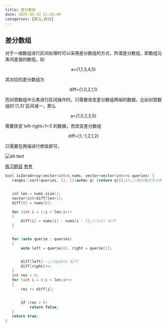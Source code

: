 ```yaml
---
title: 差分数组
date: 2025-05-22 21:35:49
categories: [算法,数组]
---
```

## 差分数组
对于一维数组进行区间处理时可以采用差分数组的方式，所谓差分数组，即数组元素间差值的数组，如
<p align="center">a={1,1,3,4,5}</p>
 其对应的差分数组为 
 <p align="center">diff={1,0,2,1,1}</p>
 而对原数组中元素进行区间操作时，只需要改变差分数组两端的数据，比如对原数组的`[1,3]`区间减一，那么
  <p align="center">a={1,0,2,3,5}</p>
 需要改变`left-right+1=3`的数据，而改变差分数组
 <p align="center">diff={1,-1,2,1,2}</p>
 只需要在两端进行修改即可。

 ![alt text](image.png)

 [练习题目](https://leetcode.cn/problems/zero-array-transformation-i/description/)
 [参考](https://leetcode.cn/problems/car-pooling/solutions/2550264/suan-fa-xiao-ke-tang-chai-fen-shu-zu-fu-9d4ra/)

 ```c++
bool isZeroArray(vector<int>& nums, vector<vector<int>>& queries) {
    ranges::sort(queries, {}, [](auto& q) {return q[0];});//按左端点大小排序区间


    int len = nums.size();
    vector<int>diff(len+1);
    diff[0] = nums[0];

    for (int i = 1;i < len;i++)
    {
        diff[i] = nums[i] - nums[i - 1];//Init diff
    }


    for (auto querie : queries)
    {
        auto left = querie[0], right = querie[1];


        diff[left]--;//Update diff
        diff[right]++;
    }
    int res = 0;
    for (int i = 0;i < len;i++)
    {
        res += diff[i];


        if (res > 0)
            return false;
    }
    return true;
}

 ```